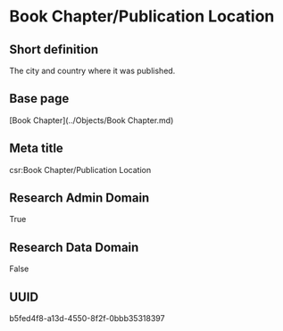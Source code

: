 # Book Chapter/Publication Location
## Short definition
The city and country where it was published.
## Base page
[Book Chapter](../Objects/Book Chapter.md)
## Meta title
csr:Book Chapter/Publication Location
## Research Admin Domain
True
## Research Data Domain
False
## UUID
b5fed4f8-a13d-4550-8f2f-0bbb35318397
